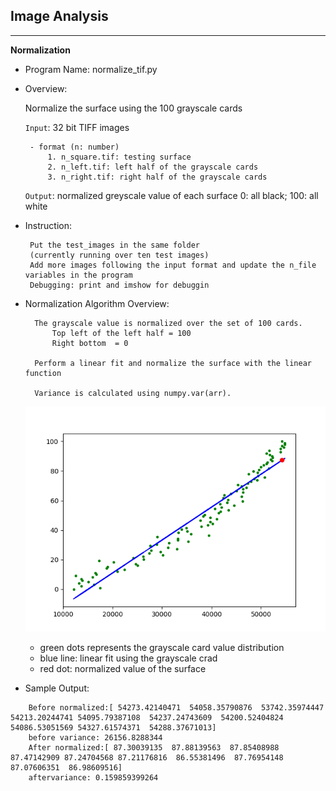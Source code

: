 ## Image Analysis
----------
**Normalization**
 * Program Name: normalize_tif.py
 * Overview:
 
    Normalize the surface using the 100 grayscale cards
    
    ```Input```: 32 bit TIFF images
    
        - format (n: number)
            1. n_square.tif: testing surface
            2. n_left.tif: left half of the grayscale cards
            3. n_right.tif: right half of the grayscale cards
             
    ```Output```: normalized greyscale value of each surface
        0: all black; 100: all white
 * Instruction: 
 
        Put the test_images in the same folder
        (currently running over ten test images)
        Add more images following the input format and update the n_file variables in the program
        Debugging: print and imshow for debuggin
        
* Normalization Algorithm Overview:
    
        The grayscale value is normalized over the set of 100 cards. 
            Top left of the left half = 100 
            Right bottom  = 0

        Perform a linear fit and normalize the surface with the linear function

        Variance is calculated using numpy.var(arr).
    
    ![plot](https://github.com/cniii/Passive-Sampler/blob/master/normalize_sample_plot.png)
   
    - green dots represents the grayscale card value distribution
    - blue line: linear fit using the grayscale crad
    - red dot: normalized value of the surface
* Sample Output:
```
    Before normalized:[ 54273.42140471  54058.35790876  53742.35974447 54213.20244741 54095.79387108  54237.24743609  54200.52404824 54086.53051569 54327.61574371  54288.37671013]
    before variance: 26156.8288344
    After normalized:[ 87.30039135  87.88139563  87.85408988  87.47142909 87.24704568 87.21176816  86.55381496  87.76954148  87.07606351  86.98609516]
    aftervariance: 0.159859399264
```
